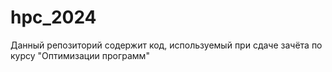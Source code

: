 # hpc_2024
Данный репозиторий содержит код, используемый при сдаче зачёта по курсу "Оптимизации программ" 
